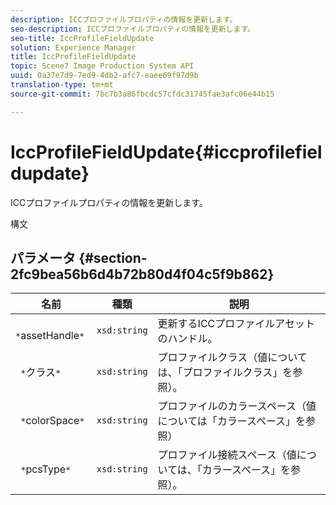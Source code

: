 ```yaml
---
description: ICCプロファイルプロパティの情報を更新します。
seo-description: ICCプロファイルプロパティの情報を更新します。
seo-title: IccProfileFieldUpdate
solution: Experience Manager
title: IccProfileFieldUpdate
topic: Scene7 Image Production System API
uuid: 0a37e7d9-7ed9-4db2-afc7-eaee69f97d9b
translation-type: tm+mt
source-git-commit: 7bc7b3a86fbcdc57cfdc31745fae3afc06e44b15

---
```



# IccProfileFieldUpdate{#iccprofilefieldupdate}

ICCプロファイルプロパティの情報を更新します。

構文

## パラメータ {#section-2fc9bea56b6d4b72b80d4f04c5f9b862}

| 名前 | 種類 | 説明 |
|---|---|---|
| ` *`assetHandle`*` | `xsd:string` | 更新するICCプロファイルアセットのハンドル。 |
| ` *`クラス`*` | `xsd:string` | プロファイルクラス（値については、「プロファイルクラス」を参照）。 |
| ` *`colorSpace`*` | `xsd:string` | プロファイルのカラースペース（値については「カラースペース」を参照） |
| ` *`pcsType`*` | `xsd:string` | プロファイル接続スペース（値については、「カラースペース」を参照）。 |

